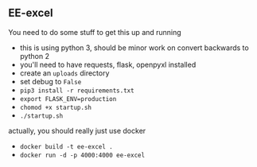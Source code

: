 ## EE-excel ##

You need to do some stuff to get this up and running

 - this is using python 3, should be minor work on convert backwards to python 2
 - you'll need to have requests, flask, openpyxl installed
 - create an `uploads` directory
 - set debug to `False `
 - `pip3 install -r requirements.txt`
 - `export FLASK_ENV=production`
 - `chomod +x startup.sh`
 - `./startup.sh`


 actually, you should really just use docker

  - `docker build -t ee-excel .`
  - `docker run -d -p 4000:4000 ee-excel`
